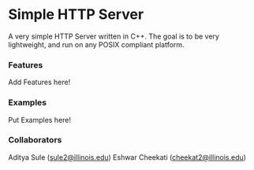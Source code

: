 # Simple HTTP Server

A very simple HTTP Server written in C++. The goal is to be very lightweight, and run on any POSIX compliant platform.

### Features
Add Features here!

### Examples
Put Examples here!

### Collaborators

Aditya Sule (sule2@illinois.edu)
Eshwar Cheekati (cheekat2@illinois.edu)
